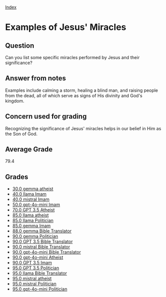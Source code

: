 
[Index](../../index.md)
# Examples of Jesus' Miracles
## Question
Can you list some specific miracles performed by Jesus and their significance?

## Answer from notes
Examples include calming a storm, healing a blind man, and raising people from the dead, all of which serve as signs of His divinity and God's kingdom.

## Concern used for grading
Recognizing the significance of Jesus' miracles helps in our belief in Him as the Son of God.

## Average Grade
79.4

## Grades
 * [30.0 gemma atheist](../answers/gemma_atheist/Examples_of_Jesus__Miracles.md)
 * [40.0 llama Imam](../answers/llama_Imam/Examples_of_Jesus__Miracles.md)
 * [40.0 mistral Imam](../answers/mistral_Imam/Examples_of_Jesus__Miracles.md)
 * [50.0 gpt-4o-mini Imam](../answers/gpt-4o-mini_Imam/Examples_of_Jesus__Miracles.md)
 * [70.0 GPT 3.5 Atheist](../answers/GPT_3.5_Atheist/Examples_of_Jesus__Miracles.md)
 * [85.0 llama atheist](../answers/llama_atheist/Examples_of_Jesus__Miracles.md)
 * [85.0 llama Politician](../answers/llama_Politician/Examples_of_Jesus__Miracles.md)
 * [85.0 gemma Imam](../answers/gemma_Imam/Examples_of_Jesus__Miracles.md)
 * [88.0 gemma Bible Translator](../answers/gemma_Bible_Translator/Examples_of_Jesus__Miracles.md)
 * [90.0 gemma Politician](../answers/gemma_Politician/Examples_of_Jesus__Miracles.md)
 * [90.0 GPT 3.5 Bible Translator](../answers/GPT_3.5_Bible_Translator/Examples_of_Jesus__Miracles.md)
 * [90.0 mistral Bible Translator](../answers/mistral_Bible_Translator/Examples_of_Jesus__Miracles.md)
 * [90.0 gpt-4o-mini Bible Translator](../answers/gpt-4o-mini_Bible_Translator/Examples_of_Jesus__Miracles.md)
 * [90.0 gpt-4o-mini Atheist](../answers/gpt-4o-mini_Atheist/Examples_of_Jesus__Miracles.md)
 * [90.0 GPT 3.5 Imam](../answers/GPT_3.5_Imam/Examples_of_Jesus__Miracles.md)
 * [95.0 GPT 3.5 Politician](../answers/GPT_3.5_Politician/Examples_of_Jesus__Miracles.md)
 * [95.0 llama Bible Translator](../answers/llama_Bible_Translator/Examples_of_Jesus__Miracles.md)
 * [95.0 mistral atheist](../answers/mistral_atheist/Examples_of_Jesus__Miracles.md)
 * [95.0 mistral Politician](../answers/mistral_Politician/Examples_of_Jesus__Miracles.md)
 * [95.0 gpt-4o-mini Politician](../answers/gpt-4o-mini_Politician/Examples_of_Jesus__Miracles.md)
